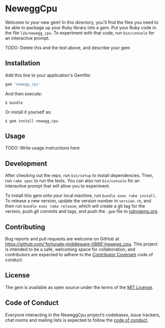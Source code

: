 # NeweggCpu

Welcome to your new gem! In this directory, you'll find the files you need to be able to package up your Ruby library into a gem. Put your Ruby code in the file `lib/newegg_cpu`. To experiment with that code, run `bin/console` for an interactive prompt.

TODO: Delete this and the text above, and describe your gem

## Installation

Add this line to your application's Gemfile:

```ruby
gem 'newegg_cpu'
```

And then execute:

    $ bundle

Or install it yourself as:

    $ gem install newegg_cpu

## Usage

TODO: Write usage instructions here

## Development

After checking out the repo, run `bin/setup` to install dependencies. Then, run `rake spec` to run the tests. You can also run `bin/console` for an interactive prompt that will allow you to experiment.

To install this gem onto your local machine, run `bundle exec rake install`. To release a new version, update the version number in `version.rb`, and then run `bundle exec rake release`, which will create a git tag for the version, push git commits and tags, and push the `.gem` file to [rubygems.org](https://rubygems.org).

## Contributing

Bug reports and pull requests are welcome on GitHub at https://github.com/'fortunate-middleware-0889'/newegg_cpu. This project is intended to be a safe, welcoming space for collaboration, and contributors are expected to adhere to the [Contributor Covenant](http://contributor-covenant.org) code of conduct.

## License

The gem is available as open source under the terms of the [MIT License](https://opensource.org/licenses/MIT).

## Code of Conduct

Everyone interacting in the NeweggCpu project’s codebases, issue trackers, chat rooms and mailing lists is expected to follow the [code of conduct](https://github.com/'fortunate-middleware-0889'/newegg_cpu/blob/master/CODE_OF_CONDUCT.md).
